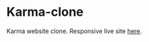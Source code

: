 # Karma-clone

Karma website clone. Responsive live site <a href="https://ervinkleitz.github.io/Karma-clone">here</a>.
